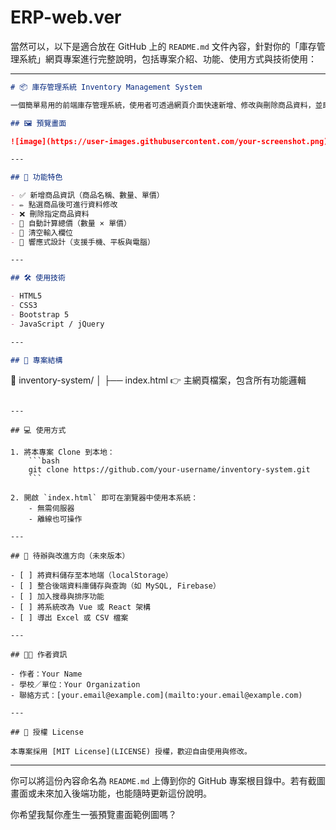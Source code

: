 # ERP-web.ver
當然可以，以下是適合放在 GitHub 上的 `README.md` 文件內容，針對你的「庫存管理系統」網頁專案進行完整說明，包括專案介紹、功能、使用方式與技術使用：

---

```markdown
# 📦 庫存管理系統 Inventory Management System

一個簡單易用的前端庫存管理系統，使用者可透過網頁介面快速新增、修改與刪除商品資料，並即時計算商品總價。

## 🖼️ 預覽畫面

![image](https://user-images.githubusercontent.com/your-screenshot.png) <!-- 可自行上傳圖片至GitHub並貼上連結 -->

---

## 🚀 功能特色

- ✅ 新增商品資訊（商品名稱、數量、單價）
- ✏️ 點選商品後可進行資料修改
- ❌ 刪除指定商品資料
- 🧮 自動計算總價（數量 × 單價）
- 🔄 清空輸入欄位
- 📱 響應式設計（支援手機、平板與電腦）

---

## 🛠️ 使用技術

- HTML5
- CSS3
- Bootstrap 5
- JavaScript / jQuery

---

## 📂 專案結構

```

📁 inventory-system/
│
├── index.html        👉 主網頁檔案，包含所有功能邏輯

````

---

## 💻 使用方式

1. 將本專案 Clone 到本地：
    ```bash
    git clone https://github.com/your-username/inventory-system.git
    ```

2. 開啟 `index.html` 即可在瀏覽器中使用本系統：
    - 無需伺服器
    - 離線也可操作

---

## 📝 待辦與改進方向（未來版本）

- [ ] 將資料儲存至本地端（localStorage）
- [ ] 整合後端資料庫儲存與查詢（如 MySQL, Firebase）
- [ ] 加入搜尋與排序功能
- [ ] 將系統改為 Vue 或 React 架構
- [ ] 導出 Excel 或 CSV 檔案

---

## 👨‍💻 作者資訊

- 作者：Your Name
- 學校／單位：Your Organization
- 聯絡方式：[your.email@example.com](mailto:your.email@example.com)

---

## 📄 授權 License

本專案採用 [MIT License](LICENSE) 授權，歡迎自由使用與修改。
````

---

你可以將這份內容命名為 `README.md` 上傳到你的 GitHub 專案根目錄中。若有截圖畫面或未來加入後端功能，也能隨時更新這份說明。

你希望我幫你產生一張預覽畫面範例圖嗎？


